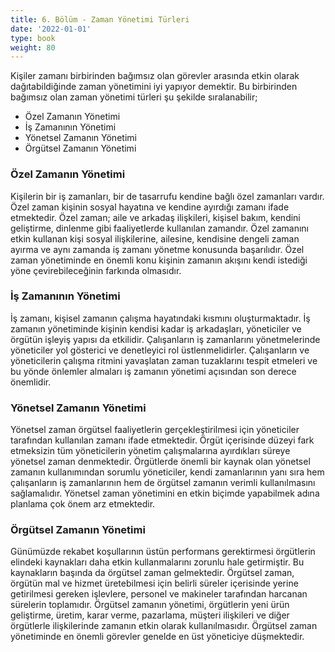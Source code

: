 ```yaml
---
title: 6. Bölüm - Zaman Yönetimi Türleri
date: '2022-01-01'
type: book
weight: 80
---
```



Kişiler zamanı birbirinden bağımsız olan görevler arasında etkin olarak dağıtabildiğinde zaman yönetimini iyi yapıyor demektir. Bu birbirinden bağımsız olan zaman yönetimi türleri şu şekilde sıralanabilir;

- Özel Zamanın Yönetimi
- İş Zamanının Yönetimi
- Yönetsel Zamanın Yönetimi
- Örgütsel Zamanın Yönetimi

### Özel Zamanın Yönetimi

Kişilerin bir iş zamanları, bir de tasarrufu kendine bağlı özel zamanları vardır. Özel zaman kişinin sosyal hayatına ve kendine ayırdığı zamanı ifade etmektedir. 
Özel zaman; aile ve arkadaş ilişkileri, kişisel bakım, kendini geliştirme, dinlenme gibi faaliyetlerde kullanılan zamandır. Özel zamanını etkin kullanan kişi sosyal ilişkilerine, ailesine, kendisine dengeli zaman ayırma ve aynı zamanda iş zamanı yönetme konusunda başarılıdır. 
Özel zaman yönetiminde en önemli konu kişinin zamanın akışını kendi istediği yöne çevirebileceğinin farkında olmasıdır. 

### İş Zamanının Yönetimi
İş zamanı, kişisel zamanın çalışma hayatındaki kısmını oluşturmaktadır. İş zamanın yönetiminde kişinin kendisi kadar iş arkadaşları, yöneticiler ve örgütün işleyiş yapısı da etkilidir. Çalışanların iş zamanlarını yönetmelerinde yöneticiler yol gösterici ve denetleyici rol üstlenmelidirler. 
Çalışanların ve yöneticilerin çalışma ritmini yavaşlatan zaman tuzaklarını tespit etmeleri ve bu yönde önlemler almaları iş zamanın yönetimi açısından son derece önemlidir. 

### Yönetsel Zamanın Yönetimi
Yönetsel zaman örgütsel faaliyetlerin gerçekleştirilmesi için yöneticiler tarafından kullanılan zamanı ifade etmektedir. Örgüt içerisinde düzeyi fark etmeksizin tüm yöneticilerin yönetim çalışmalarına ayırdıkları süreye yönetsel zaman denmektedir. 
Örgütlerde önemli bir kaynak olan yönetsel zamanın kullanımından sorumlu yöneticiler, kendi zamanlarının yanı sıra hem çalışanların iş zamanlarının hem de örgütsel zamanın verimli kullanılmasını sağlamalıdır. 
Yönetsel zaman yönetimini en etkin biçimde yapabilmek adına planlama çok önem arz etmektedir. 

### Örgütsel Zamanın Yönetimi
Günümüzde rekabet koşullarının üstün performans gerektirmesi örgütlerin elindeki kaynakları daha etkin kullanmalarını zorunlu hale getirmiştir. Bu kaynakların başında da örgütsel zaman gelmektedir. Örgütsel zaman, örgütün mal ve hizmet üretebilmesi için belirli süreler içerisinde yerine getirilmesi gereken işlevlere, personel ve makineler tarafından harcanan sürelerin toplamıdır. 
Örgütsel zamanın yönetimi, örgütlerin yeni ürün geliştirme, üretim, karar verme, pazarlama, müşteri ilişkileri ve diğer örgütlerle ilişkilerinde zamanın etkin olarak kullanılmasıdır. Örgütsel zaman yönetiminde en önemli görevler genelde en üst yöneticiye düşmektedir. 






